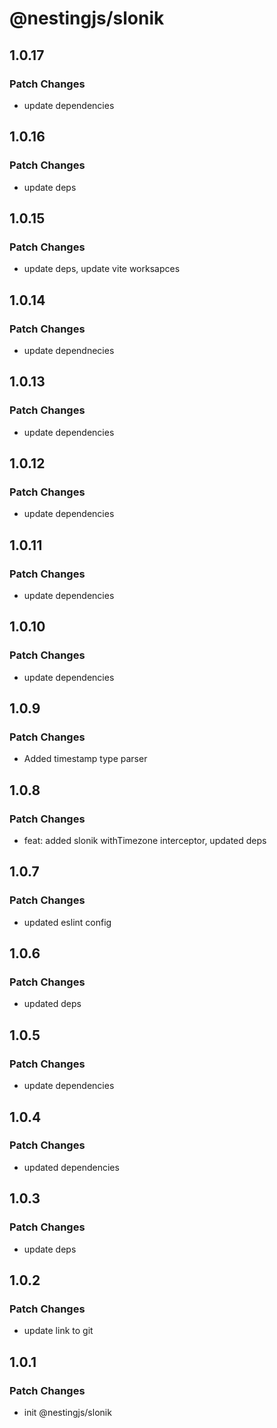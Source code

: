 # @nestingjs/slonik

## 1.0.17

### Patch Changes

- update dependencies

## 1.0.16

### Patch Changes

- update deps

## 1.0.15

### Patch Changes

- update deps, update vite worksapces

## 1.0.14

### Patch Changes

- update dependnecies

## 1.0.13

### Patch Changes

- update dependencies

## 1.0.12

### Patch Changes

- update dependencies

## 1.0.11

### Patch Changes

- update dependencies

## 1.0.10

### Patch Changes

- update dependencies

## 1.0.9

### Patch Changes

- Added timestamp type parser

## 1.0.8

### Patch Changes

- feat: added slonik withTimezone interceptor, updated deps

## 1.0.7

### Patch Changes

- updated eslint config

## 1.0.6

### Patch Changes

- updated deps

## 1.0.5

### Patch Changes

- update dependencies

## 1.0.4

### Patch Changes

- updated dependencies

## 1.0.3

### Patch Changes

- update deps

## 1.0.2

### Patch Changes

- update link to git

## 1.0.1

### Patch Changes

- init @nestingjs/slonik
